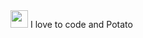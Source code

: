 <img src="https://emojis.slackmojis.com/emojis/images/1621024394/39092/cat-roll.gif?1621024394" width="28" />
I love to code and Potato

<p>

</p>
